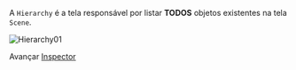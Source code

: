 A `Hierarchy` é a tela responsável por listar **TODOS** objetos existentes na tela `Scene`.

![Hierarchy01](https://cdn.discordapp.com/attachments/859440081462493194/859759988816740362/unknown.png)

Avançar [Inspector](./1.4_inspector.md)